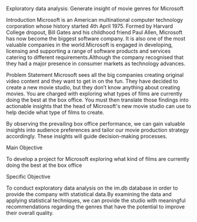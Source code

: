 Exploratory data analysis: Generate insight of movie genres for Microsoft

Introduction
Microsoft is an American multinational computer technology corporation whose history started 4th April 1975. Formed by Harvard College dropout, Bill Gates and his childhood friend Paul Allen, Microsoft has now become the biggest software company. It is also one of the most valuable companies in the world.Microsoft is engaged in developing, licensing and supporting a range of software products and services catering to different requirements.Although the company recognised that they had a major presence in consumer markets as technology advances.

Problem Statement
Microsoft sees all the big companies creating original video content and they want to get in on the fun. They have decided to create a new movie studio, but they don’t know anything about creating movies. You are charged with exploring what types of films are currently doing the best at the box office. You must then translate those findings into actionable insights that the head of Microsoft's new movie studio can use to help decide what type of films to create.

By observing the prevailing box office performance, we can gain valuable insights into audience preferences and tailor our movie production strategy accordingly. These insights will guide decision-making processes.

Main Objective

To develop a project for Microsoft exploring what kind of films are currently doing the best at the box office

Specific Objective

To conduct exploratory data analysis on the im.db database in order to provide the company with statistical data.By examining the data and applying statistical techniques, we can provide the studio with meaningful recommendations regarding the genres that have the potential to improve their overall quality.

